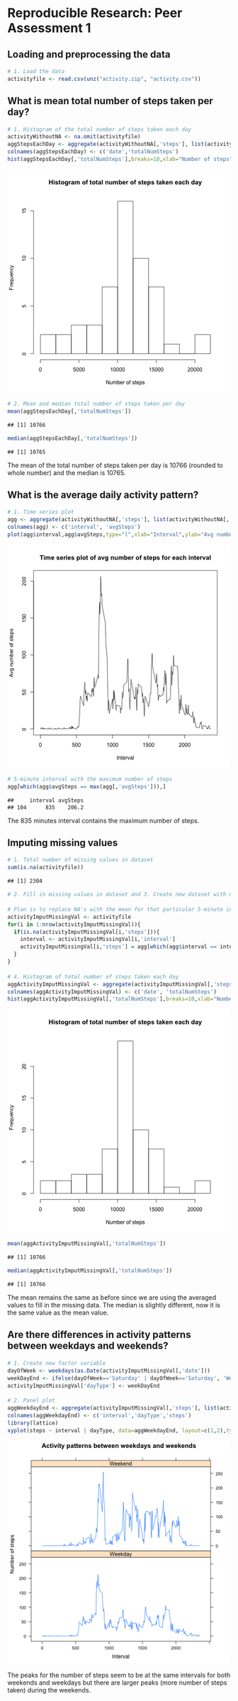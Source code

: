 # Reproducible Research: Peer Assessment 1


## Loading and preprocessing the data

```r
# 1. Load the data
activityfile <- read.csv(unz("activity.zip", "activity.csv"))
```

## What is mean total number of steps taken per day?

```r
# 1. Histogram of the total number of steps taken each day
activityWithoutNA <- na.omit(activityfile)
aggStepsEachDay <- aggregate(activityWithoutNA[,'steps'], list(activityWithoutNA[,'date']), sum)
colnames(aggStepsEachDay) <- c('date','totalNumSteps')
hist(aggStepsEachDay[,'totalNumSteps'],breaks=10,xlab="Number of steps",ylab="Frequency",main="Histogram of total number of steps taken each day")
```

![plot of chunk unnamed-chunk-2](figure/unnamed-chunk-2.png) 

```r
# 2. Mean and median total number of steps taken per day
mean(aggStepsEachDay[,'totalNumSteps'])
```

```
## [1] 10766
```

```r
median(aggStepsEachDay[,'totalNumSteps'])
```

```
## [1] 10765
```
The mean of the total number of steps taken per day is 10766 (rounded to whole number) and the median is 10765.

## What is the average daily activity pattern?

```r
# 1. Time series plot 
agg <- aggregate(activityWithoutNA[,'steps'], list(activityWithoutNA[,'interval']), mean)
colnames(agg) <- c('interval', 'avgSteps')
plot(agg$interval,agg$avgSteps,type="l",xlab="Interval",ylab="Avg number of steps",main="Time series plot of avg number of steps for each interval")
```

![plot of chunk unnamed-chunk-3](figure/unnamed-chunk-3.png) 

```r
# 5-minute interval with the maximum number of steps
agg[which(agg$avgSteps == max(agg[,'avgSteps'])),]
```

```
##     interval avgSteps
## 104      835    206.2
```
The 835 minutes interval contains the maximum number of steps.

## Imputing missing values

```r
# 1. Total number of missing values in dataset
sum(is.na(activityfile))
```

```
## [1] 2304
```

```r
# 2. Fill in missing values in dataset and 3. Create new dataset with missing data filled in

# Plan is to replace NA's with the mean for that particular 5-minute interval, as stored in agg file in above step
activityImputMissingVal <- activityfile
for(i in 1:nrow(activityImputMissingVal)){
  if(is.na(activityImputMissingVal[i,'steps'])){
    interval <- activityImputMissingVal[i,'interval']
    activityImputMissingVal[i,'steps'] = agg[which(agg$interval == interval),'avgSteps']
  }
}

# 4. Histogram of total number of steps taken each day
aggActivityImputMissingVal <- aggregate(activityImputMissingVal[,'steps'], list(activityImputMissingVal[,'date']), sum)
colnames(aggActivityImputMissingVal) <- c('date', 'totalNumSteps')
hist(aggActivityImputMissingVal[,'totalNumSteps'],breaks=10,xlab="Number of steps",ylab="Frequency",main="Histogram of total number of steps taken each day")
```

![plot of chunk unnamed-chunk-4](figure/unnamed-chunk-4.png) 

```r
mean(aggActivityImputMissingVal[,'totalNumSteps'])
```

```
## [1] 10766
```

```r
median(aggActivityImputMissingVal[,'totalNumSteps'])
```

```
## [1] 10766
```
The mean remains the same as before since we are using the averaged values to fill in the missing data. The median is slightly different, now it is the same value as the mean value.

## Are there differences in activity patterns between weekdays and weekends?

```r
# 1. Create new factor variable
dayOfWeek <- weekdays(as.Date(activityImputMissingVal[,'date']))
weekDayEnd <- ifelse(dayOfWeek=='Saturday' | dayOfWeek=='Saturday', 'Weekend', 'Weekday')
activityImputMissingVal['dayType'] <- weekDayEnd

# 2. Panel plot
aggWeekdayEnd <- aggregate(activityImputMissingVal[,'steps'], list(activityImputMissingVal[,'interval'],activityImputMissingVal[,'dayType']), mean)
colnames(aggWeekdayEnd) <- c('interval','dayType','steps')
library(lattice)
xyplot(steps ~ interval | dayType, data=aggWeekdayEnd, layout=c(1,2),type='l', xlab="Interval", ylab="Number of steps", main="Activity patterns between weekdays and weekends")
```

![plot of chunk unnamed-chunk-5](figure/unnamed-chunk-5.png) 


The peaks for the number of steps seem to be at the same intervals for both weekends and weekdays but there are larger peaks (more number of steps taken) during the weekends.
